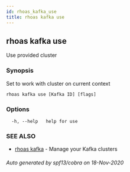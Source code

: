 ```yaml
---
id: rhoas_kafka_use
title: rhoas kafka use
---
```

## rhoas kafka use

Use provided cluster

### Synopsis

Set to work with cluster on current context

```
rhoas kafka use [Kafka ID] [flags]
```

### Options

```
  -h, --help   help for use
```

### SEE ALSO

* [rhoas kafka](rhoas_kafka.md)	 - Manage your Kafka clusters

###### Auto generated by spf13/cobra on 18-Nov-2020
